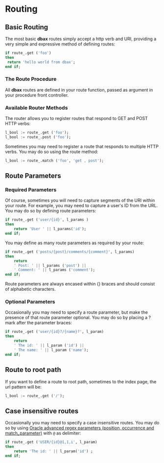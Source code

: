 # Routing

## Basic Routing

The most basic **dbax** routes simply accept a http verb and URI, providing a very simple and expressive method of defining routes:

```sql      
if route_.get ('foo')
then
 return 'hello world from dbax';
end if;
```


### The Route Procedure

All **dbax** routes are defined in your route function, passed as argument in your procedure front controller. 


### Available Router Methods

The router allows you to register routes that respond to GET and POST HTTP verbs:

```sql
l_bool := route_.get ('foo');
l_bool := route_.post ('foo');
```


Sometimes you may need to register a route that responds to multiple HTTP verbs. You may do so using the route method: 

```sql
l_bool := route_.match ('foo', 'get , post');
```


## Route Parameters

### Required Parameters

Of course, sometimes you will need to capture segments of the URI within your route. For example, you may need to capture a user's ID from the URL. You may do so by defining route parameters:


```sql
if route_.get ('user/{id}', l_params )
then 
	return 'User ' || l_params('id');
end if;
```

You may define as many route parameters as required by your route:

```sql
if route_.get ('posts/{post}/comments/{comment}', l_params)
then
	return
	' Post: ' || l_params ('post') ||
	' Comment: ' || l_params ('comment');
end if;

```

Route parameters are always encased within {} braces and should consist of alphabetic characters.

### Optional Parameters

Occasionally you may need to specify a route parameter, but make the presence of that route parameter optional. You may do so by placing a ? mark after the parameter braces:

```sql
if route_.get ('user/{id}?/{name}?', l_param)
then
	return
	' The id: ' || l_param ('id') ||
    ' The name: ' || l_param ('name');
end if;
```


## Route to root path

If you want to define a route to root path, sometimes to the index page, the url pattern will be: 

```sql
l_bool := route_.get ('/');
```

## Case insensitive routes

Occasionally you may need to specify a case insensitive routes. You may do so by using [Oracle advanced regex parameters (position, occurrence and match_parameter)](https://docs.oracle.com/cd/B28359_01/server.111/b28286/functions137.htm#SQLRF06302) with `@` as delimiter: 

```sql
if route_.get ('USER/{id}@1,1,i', l_param)
then
	return 'The id: ' || l_param('id') ;
end if;
```
